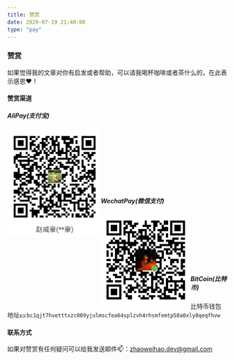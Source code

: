 ```yaml
---
title: 赞赏
date: 2020-07-19 21:40:00
type: "pay"
---
```


### 赞赏

  如果觉得我的文章对你有启发或者帮助，可以请我喝杯咖啡或者茶什么的，在此表示感恩♥！

#### 赞赏渠道

##### AliPay(支付宝)

<img src="../images/pay/alipay.jpg" align="left" style="zoom: 33%;" />

<br />

<br /><br /><br /><br /><br /><br />


##### WechatPay(微信支付)

<img src="../images/pay/wechatpay.png" align="left" style="zoom: 33%;"/>

<br />

<br /><br /><br /><br /><br />

##### BitCoin(比特币)

比特币钱包地址💴:`bc1qjt7hvetttxzc089yjulmscfea64splzvh4rhsmfemtp58a0xly8qeqfhvw`



#### 联系方式
  如果对赞赏有任何疑问可以给我发送邮件📫：zhaoweihao.dev@gmail.com